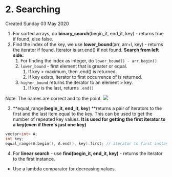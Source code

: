 # 2. Searching
Created Sunday 03 May 2020

1. For sorted arrays, do **binary_search**(begin_it, end_it, key) - returns true if found, else false.
2. Find the index of the key, we use **lower_bound**(arr, arr+l, key) - returns the iterator if found. Iterator is arr.end() if not found. **Search from left side.**
   1. For finding the index as integer, do `lower_bound() - arr.begin()`
   2. `lower_bound` - first element that is greater or equal.
      1. If key > maximum, then .end() is returned.
      2. If key exists, iterator to first occurrence of is returned.
   3. `higher_bound` returns the iterator to an element > key.
      1. If key is the last, returns `.end()`

Note: The names are correct and to the point.
![](/assets/2._Searching-image-1.png)

3. **equal_range(**begin_it, end_it, key**) **returns a pair of iterators to the first and the last item equal to the key. This can be used to get the number of repeated key values. **It is used for getting the first iterator to a key(even if there's just one key)**

```cpp
vector<int> A;
int key;
equal_range(A.begin(), A.end(), key).first; // iterator to first instance of key
```

4. For **linear search** - use **find(**begin_it, end_it, key**)** - returns the iterator to the first instance.

- Use a lambda comparator for decreasing values.
